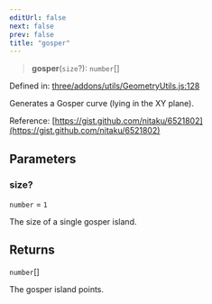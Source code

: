 ```yaml
---
editUrl: false
next: false
prev: false
title: "gosper"
---
```


> **gosper**(`size`?): `number`[]

Defined in: [three/addons/utils/GeometryUtils.js:128](https://github.com/DefinitelyMaybe/three-i18n/blob/fa57b79433d1c349ffb23a78727299c8d4190136/three/addons/utils/GeometryUtils.js#L128)

Generates a Gosper curve (lying in the XY plane).

Reference: [https://gist.github.com/nitaku/6521802](https://gist.github.com/nitaku/6521802)

## Parameters

### size?

`number` = `1`

The size of a single gosper island.

## Returns

`number`[]

The gosper island points.
